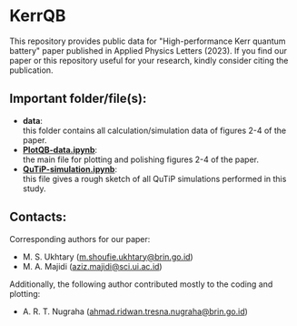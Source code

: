 # KerrQB

This repository provides public data for "High-performance Kerr quantum battery" paper published in Applied Physics Letters (2023). If you find our paper or this repository useful for your research, kindly consider citing the publication.

## Important folder/file(s):
- **data**:  
this folder contains all calculation/simulation data of figures 2-4 of the paper.
- **[PlotQB-data.ipynb](https://nbviewer.org/github/artnugraha/KerrQB/blob/main/PlotQB-Data.ipynb)**:  
the main file for plotting and polishing figures 2-4 of the paper.
- **[QuTiP-simulation.ipynb](https://nbviewer.org/github/artnugraha/KerrQB/blob/main/QuTiP-simulation.ipynb)**:  
this file gives a rough sketch of all QuTiP simulations performed in this study.

## Contacts:

Corresponding authors for our paper:
- M. S. Ukhtary (m.shoufie.ukhtary@brin.go.id)
- M. A. Majidi (aziz.majidi@sci.ui.ac.id)

Additionally, the following author contributed mostly to the coding and plotting:
- A. R. T. Nugraha (ahmad.ridwan.tresna.nugraha@brin.go.id)